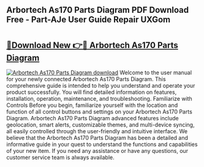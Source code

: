 ## Arbortech As170 Parts Diagram PDF Download Free - Part-AJe User Guide Repair UXGom

# <h2><a href="http://dfm8knk.blite.top/?on=Arbortech+As170+Parts+Diagram">🔗Download New 👉🔴 Arbortech As170 Parts Diagram</a></h2>

[![Arbortech As170 Parts Diagram download](https://i.imgur.com/lujVjoI.png)](http://dfm8knk.blite.top/?on=Arbortech+As170+Parts+Diagram)
Welcome to the user manual for your newly connected Arbortech As170 Parts Diagram. This comprehensive guide is intended to help you understand and operate your product successfully. You will find detailed information on features, installation, operation, maintenance, and troubleshooting. Familiarize with Controls Before you begin, familiarize yourself with the location and function of all control buttons and settings on your Arbortech As170 Parts Diagram. Arbortech As170 Parts Diagram advanced features include geolocation, smart alerts, customizable themes, and multi-device syncing, all easily controlled through the user-friendly and intuitive interface. We believe that the Arbortech As170 Parts Diagram has been a detailed and informative guide in your quest to understand the functions and capabilities of your new item. If you need any assistance or have any questions, our customer service team is always available.
